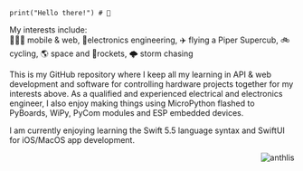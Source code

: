 ```code
print("Hello there!") # 👋
```
My interests include: <br>
👨🏼‍💻 mobile & web, 📡electronics engineering, ✈️ flying a Piper Supercub, 🚲 cycling, 🌎 space and 🚀rockets, 🌩 storm chasing

This is my GitHub repository where I keep all my learning in API & web development and software for controlling hardware projects together for my interests above. As a qualified and experienced electrical and electronics engineer, I also enjoy making things using MicroPython flashed to PyBoards, WiPy, PyCom modules and ESP embedded devices. 

I am currently enjoying learning the Swift 5.5 language syntax and SwiftUI for iOS/MacOS app development. 
<p align="right"> <img src="https://komarev.com/ghpvc/?username=anthlis" alt="anthlis" /> </p>


